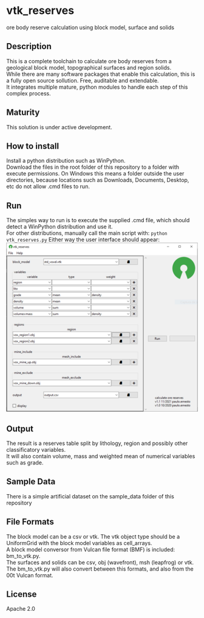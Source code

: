 # vtk_reserves
ore body reserve calculation using block model, surface and solids
  
## Description
This is a complete toolchain to calculate ore body reserves from a geological block model, topographical surfaces and region solids.  
While there are many software packages that enable this calculation, this is a fully open source sollution. Free, auditable and extendable.  
It integrates multiple mature, python modules to handle each step of this complex process.  
## Maturity
This solution is under active development.  
## How to install
Install a python distribution such as WinPython.  
Download the files in the root folder of this repository to a folder with execute permissions. On Windows this means a folder outside the user directories, because locations such as Downloads, Documents, Desktop, etc do not allow .cmd files to run.  
## Run
The simples way to run is to execute the supplied .cmd file, which should detect a WinPython distribution and use it.  
For other distributions, manually call the main script with:
`python vtk_reserves.py`
Either way the user interface should appear:
![screenshot1](./assets/screenshot1.png?raw=true)
## Output
The result is a reserves table split by lithology, region and possibly other classificatory variables.  
It will also contain volume, mass and weighted mean of numerical variables such as grade.
## Sample Data
There is a simple artificial dataset on the sample_data folder of this repository
## File Formats
The block model can be a csv or vtk. The vtk object type should be a UniformGrid with the block model variables as cell_arrays.  
A block model conversor from Vulcan file format (BMF) is included: bm_to_vtk.py.  
The surfaces and solids can be csv, obj (wavefront), msh (leapfrog) or vtk. The bm_to_vtk.py will also convert between this formats, and also from the 00t Vulcan format. 
## License
Apache 2.0

